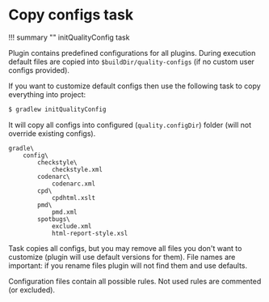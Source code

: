 # Copy configs task

!!! summary ""
    initQualityConfig task
    

Plugin contains predefined configurations for all plugins.
During execution default files are copied into `$buildDir/quality-configs` (if no custom user configs provided).
  
If you want to customize default configs then use the following task to copy everything into project:

```bash
$ gradlew initQualityConfig
```  

It will copy all configs into configured (`quality.configDir`) folder (will not override existing configs).

```
gradle\
    config\
        checkstyle\
            checkstyle.xml		
        codenarc\
            codenarc.xml		
        cpd\		
            cpdhtml.xslt	
        pmd\
            pmd.xml	
        spotbugs\
            exclude.xml			
            html-report-style.xsl	    		
```

Task copies all configs, but you may remove all files you don't want to customize (plugin will use default versions for them).
File names are important: if you rename files plugin will not find them and use defaults.

Configuration files contain all possible rules. Not used rules are commented (or excluded).
